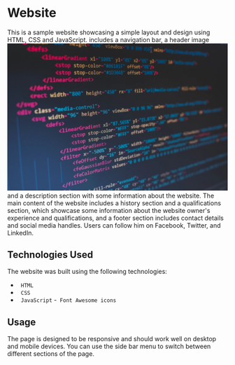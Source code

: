 # Website
This is a sample website showcasing a simple layout and design using HTML, CSS and JavaScript.
 includes a navigation bar, a header image
 ![Alt Text](./img/programing.webp)
  and a description section with some information about the website. The main content of the website includes a history section and a qualifications section, which showcase some information about the website owner's experience and qualifications, and a  footer section includes contact details and social media handles. Users can follow him on Facebook, Twitter, and LinkedIn.

## Technologies Used

The website was built using the following technologies:

 - ` HTML`
- ` CSS`
- ` JavaScript`
-` Font Awesome icons`

## Usage

The page is designed to be responsive and should work well on desktop and mobile devices. You can use the side bar menu to switch between different sections of the page.